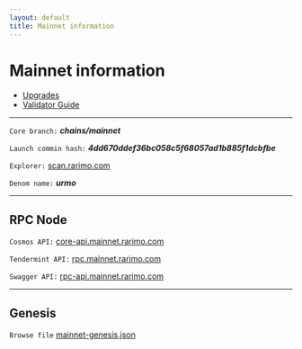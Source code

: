 ```yaml
---
layout: default
title: Mainnet information
---
```


# Mainnet information

* [Upgrades](./002-upgrades.md)
* [Validator Guide](./003-validator-guide.md)

----

```Core branch:``` ***chains/mainnet***

```Launch commin hash:``` ***4dd670ddef36bc058c5f68057ad1b885f1dcbfbe***

```Explorer:``` [scan.rarimo.com](https://scan.rarimo.com/)

```Denom name:``` ***urmo***

----

## RPC Node

```Cosmos API:``` [core-api.mainnet.rarimo.com](https://core-api.mainnet.rarimo.com)

```Tendermint API:``` [rpc.mainnet.rarimo.com](https://rpc.mainnet.rarimo.com)

```Swagger API:``` [rpc-api.mainnet.rarimo.com](https://rpc-api.mainnet.rarimo.com)

----

## Genesis

```Browse file``` [mainnet-genesis.json](/mainnet-genesis.json)
